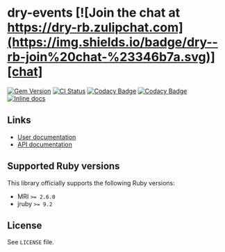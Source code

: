 <!--- this file is synced from dry-rb/template-gem project -->
[gem]: https://rubygems.org/gems/dry-events
[actions]: https://github.com/dry-rb/dry-events/actions
[codacy]: https://www.codacy.com/gh/dry-rb/dry-events
[chat]: https://dry-rb.zulipchat.com
[inchpages]: http://inch-ci.org/github/dry-rb/dry-events

# dry-events [![Join the chat at https://dry-rb.zulipchat.com](https://img.shields.io/badge/dry--rb-join%20chat-%23346b7a.svg)][chat]

[![Gem Version](https://badge.fury.io/rb/dry-events.svg)][gem]
[![CI Status](https://github.com/dry-rb/dry-events/workflows/ci/badge.svg)][actions]
[![Codacy Badge](https://api.codacy.com/project/badge/Grade/3170162485134ea3b778c7e20e180b26)][codacy]
[![Codacy Badge](https://api.codacy.com/project/badge/Coverage/3170162485134ea3b778c7e20e180b26)][codacy]
[![Inline docs](http://inch-ci.org/github/dry-rb/dry-events.svg?branch=master)][inchpages]

## Links

* [User documentation](https://dry-rb.org/gems/dry-events)
* [API documentation](http://rubydoc.info/gems/dry-events)

## Supported Ruby versions

This library officially supports the following Ruby versions:

* MRI `>= 2.6.0`
* jruby `>= 9.2`

## License

See `LICENSE` file.
